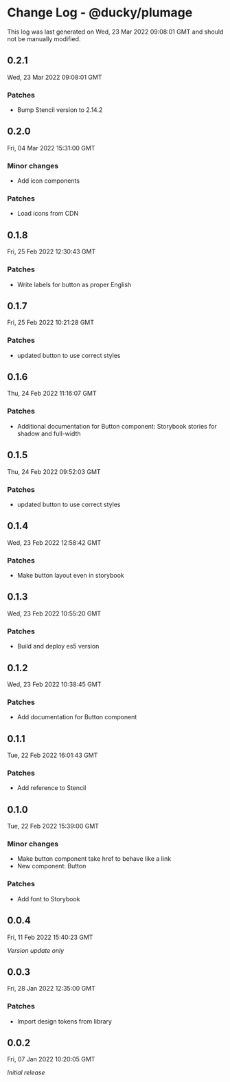 # Change Log - @ducky/plumage

This log was last generated on Wed, 23 Mar 2022 09:08:01 GMT and should not be manually modified.

## 0.2.1
Wed, 23 Mar 2022 09:08:01 GMT

### Patches

- Bump Stencil version to 2.14.2

## 0.2.0
Fri, 04 Mar 2022 15:31:00 GMT

### Minor changes

- Add icon components

### Patches

- Load icons from CDN

## 0.1.8
Fri, 25 Feb 2022 12:30:43 GMT

### Patches

- Write labels for button as proper English

## 0.1.7
Fri, 25 Feb 2022 10:21:28 GMT

### Patches

- updated button to use correct styles

## 0.1.6
Thu, 24 Feb 2022 11:16:07 GMT

### Patches

- Additional documentation for Button component: Storybook stories for shadow and full-width

## 0.1.5
Thu, 24 Feb 2022 09:52:03 GMT

### Patches

- updated button to use correct styles

## 0.1.4
Wed, 23 Feb 2022 12:58:42 GMT

### Patches

- Make button layout even in storybook

## 0.1.3
Wed, 23 Feb 2022 10:55:20 GMT

### Patches

- Build and deploy es5 version

## 0.1.2
Wed, 23 Feb 2022 10:38:45 GMT

### Patches

- Add documentation for Button component

## 0.1.1
Tue, 22 Feb 2022 16:01:43 GMT

### Patches

- Add reference to Stencil

## 0.1.0
Tue, 22 Feb 2022 15:39:00 GMT

### Minor changes

- Make button component take href to behave like a link
- New component: Button

### Patches

- Add font to Storybook

## 0.0.4
Fri, 11 Feb 2022 15:40:23 GMT

_Version update only_

## 0.0.3
Fri, 28 Jan 2022 12:35:00 GMT

### Patches

- Import design tokens from library

## 0.0.2
Fri, 07 Jan 2022 10:20:05 GMT

_Initial release_


